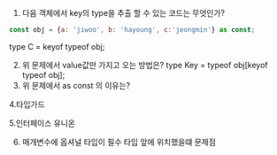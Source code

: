1. 다음 객체에서 key의 type을 추출 할 수 있는 코드는 무엇인가?
```js
const obj = {a: 'jiwoo', b: 'hayoung', c:'jeongmin'} as const;
```

type C = keyof typeof obj; 

2. 위 문제에서 value값만 가지고 오는 방법은?
type Key = typeof obj[keyof typeof obj];
3. 위 문제에서 as const 의 이유는?

4.타입가드

5.인터페이스 유니온

6. 매개변수에 옵셔널 타입이 필수 타입 앞에 위치했을떄 문제점

